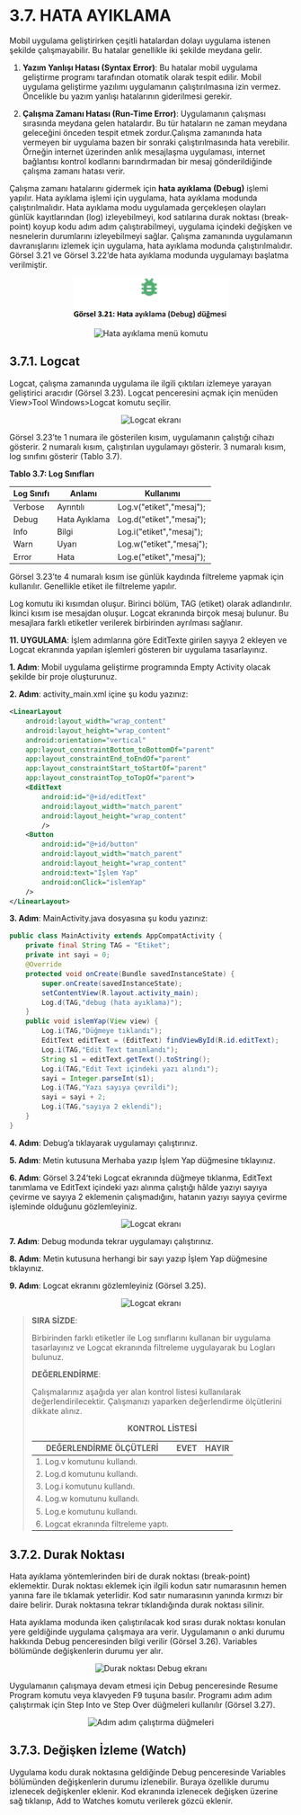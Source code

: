 # 3.7. HATA AYIKLAMA
Mobil uygulama geliştirirken çeşitli hatalardan dolayı uygulama istenen şekilde çalışmayabilir. Bu hatalar genellikle iki şekilde meydana gelir.

   1. **Yazım Yanlışı Hatası (Syntax Error)**: Bu hatalar mobil uygulama geliştirme programı tarafından otomatik olarak tespit edilir. Mobil uygulama geliştirme yazılımı uygulamanın çalıştırılmasına izin vermez. Öncelikle bu yazım yanlışı hatalarının giderilmesi gerekir.

   2. **Çalışma Zamanı Hatası (Run-Time Error)**: Uygulamanın çalışması sırasında meydana gelen hatalardır. Bu tür hataların ne zaman meydana geleceğini önceden tespit etmek zordur.Çalışma zamanında hata vermeyen bir uygulama bazen bir sonraki çalıştırılmasında hata verebilir. Örneğin internet üzerinden anlık mesajlaşma uygulaması, internet bağlantısı kontrol kodlarını barındırmadan bir mesaj gönderildiğinde çalışma zamanı hatası verir.

Çalışma zamanı hatalarını gidermek için **hata ayıklama (Debug)** işlemi yapılır. Hata ayıklama işlemi için uygulama, hata ayıklama modunda çalıştırılmalıdır. Hata ayıklama modu uygulamada gerçekleşen olayları günlük kayıtlarından (log) izleyebilmeyi, kod satılarına durak noktası (break-point) koyup kodu adım adım çalıştırabilmeyi, uygulama içindeki değişken ve nesnelerin durumlarını izleyebilmeyi sağlar. Çalışma zamanında uygulamanın davranışlarını izlemek için uygulama, hata ayıklama modunda çalıştırılmalıdır. Görsel 3.21 ve Görsel 3.22’de hata ayıklama modunda uygulamayı başlatma verilmiştir.
<div style="display:block;text-align:center">

![Hata ayıklama (Debug) düğmesi](./temel-komutlar/gorsel-3.21-hata-ayiklama-debug-dugmesi.png)
</div>
<div style="display:block;text-align:center">

![Hata ayıklama menü komutu](./temel-komutlar/gorsel-3.22-hata-ayiklama-menu-komutu.png)
</div>

## 3.7.1. Logcat
Logcat, çalışma zamanında uygulama ile ilgili çıktıları izlemeye yarayan geliştirici aracıdır (Görsel 3.23). Logcat penceresini açmak için menüden View>Tool Windows>Logcat komutu seçilir.
<div style="display:block;text-align:center">

![Logcat ekranı](./temel-komutlar/gorsel-3.23-logcat-ekrani.png)
</div>

Görsel 3.23’te 1 numara ile gösterilen kısım, uygulamanın çalıştığı cihazı gösterir. 2 numaralı kısım, çalıştırılan uygulamayı gösterir. 3 numaralı kısım, log sınıfını gösterir (Tablo 3.7).

**Tablo 3.7: Log Sınıfları**

| Log Sınıfı | Anlamı        | Kullanımı                |
| ---------- | ------------- | ------------------------ |
| Verbose    | Ayrıntılı     | Log.v("etiket","mesaj"); |
| Debug      | Hata Ayıklama | Log.d("etiket","mesaj"); |
| Info       | Bilgi         | Log.i("etiket","mesaj"); |
| Warn       | Uyarı         | Log.w("etiket","mesaj"); |
| Error      | Hata          | Log.e("etiket","mesaj"); |

Görsel 3.23’te 4 numaralı kısım ise günlük kaydında filtreleme yapmak için kullanılır. Genellikle etiket ile filtreleme yapılır. 

Log komutu iki kısımdan oluşur. Birinci bölüm, TAG (etiket) olarak adlandırılır. İkinci kısım ise mesajdan oluşur. Logcat ekranında birçok mesaj bulunur. Bu mesajlara farklı etiketler verilerek birbirinden ayrılması sağlanır.

**11. UYGULAMA**: İşlem adımlarına göre EditTexte girilen sayıya 2 ekleyen ve Logcat
ekranında yapılan işlemleri gösteren bir uygulama tasarlayınız.

**1. Adım**: Mobil uygulama geliştirme programında Empty Activity olacak şekilde bir proje oluşturunuz.

**2. Adım**: activity_main.xml içine şu kodu yazınız:

```xml
<LinearLayout
    android:layout_width="wrap_content"
    android:layout_height="wrap_content"
    android:orientation="vertical"
    app:layout_constraintBottom_toBottomOf="parent"
    app:layout_constraintEnd_toEndOf="parent"
    app:layout_constraintStart_toStartOf="parent"
    app:layout_constraintTop_toTopOf="parent">
    <EditText
        android:id="@+id/editText"
        android:layout_width="match_parent"
        android:layout_height="wrap_content"
        />
    <Button
        android:id="@+id/button"
        android:layout_width="match_parent"
        android:layout_height="wrap_content"
        android:text="İşlem Yap"
        android:onClick="islemYap"
    />
</LinearLayout>
```

**3. Adım**: MainActivity.java dosyasına şu kodu yazınız:

```java
public class MainActivity extends AppCompatActivity {
    private final String TAG = "Etiket";
    private int sayi = 0;
    @Override
    protected void onCreate(Bundle savedInstanceState) {
        super.onCreate(savedInstanceState);
        setContentView(R.layout.activity_main);
        Log.d(TAG,"debug (hata ayıklama)");
    }
    public void islemYap(View view) {
        Log.i(TAG,"Düğmeye tıklandı");
        EditText editText = (EditText) findViewById(R.id.editText);
        Log.i(TAG,"Edit Text tanımlandı");
        String s1 = editText.getText().toString();
        Log.i(TAG,"Edit Text içindeki yazı alındı");
        sayi = Integer.parseInt(s1);
        Log.i(TAG,"Yazı sayıya çevrildi");
        sayi = sayi + 2;
        Log.i(TAG,"sayıya 2 eklendi");
    }
}
```

**4. Adım**: Debug’a tıklayarak uygulamayı çalıştırınız.

**5. Adım**: Metin kutusuna Merhaba yazıp İşlem Yap düğmesine tıklayınız.

**6. Adım**: Görsel 3.24’teki Logcat ekranında düğmeye tıklanma, EditText 
tanımlama ve EditText içindeki yazı alınma çalıştığı hâlde yazıyı sayıya çevirme ve sayıya 2 eklemenin çalışmadığını, hatanın yazıyı sayıya çevirme işleminde olduğunu gözlemleyiniz.
<div style="display:block;text-align:center">

![Logcat ekranı](./temel-komutlar/gorsel-3.24-logcat-ekrani.png)
</div>

**7. Adım**: Debug modunda tekrar uygulamayı çalıştırınız.

**8. Adım**: Metin kutusuna herhangi bir sayı yazıp İşlem Yap düğmesine tıklayınız.

**9. Adım**: Logcat ekranını gözlemleyiniz (Görsel 3.25).
<div style="display:block;text-align:center">

![Logcat ekranı](./temel-komutlar/gorsel-3.25-logcat-ekrani.png)
</div>

>**SIRA SİZDE**:
>
>Birbirinden farklı etiketler ile Log sınıflarını kullanan bir uygulama tasarlayınız ve Logcat ekranında filtreleme uygulayarak bu Logları bulunuz.
>
>**DEĞERLENDİRME**:
>
>Çalışmalarınız aşağıda yer alan kontrol listesi kullanılarak değerlendirilecektir. Çalışmanızı yaparken değerlendirme ölçütlerini dikkate alınız.
>
><div style="text-align:center;"><b>KONTROL LİSTESİ</b></div>
>
>| DEĞERLENDİRME ÖLÇÜTLERİ               | EVET | HAYIR |
>| ------------------------------------- | ---- | ----- |
>| 1. Log.v komutunu kullandı.           |
>| 2. Log.d komutunu kullandı.           |
>| 3. Log.i komutunu kullandı.           |
>| 4. Log.w komutunu kullandı.           |
>| 5. Log.e komutunu kullandı.           |
>| 6. Logcat ekranında filtreleme yaptı. |

## 3.7.2. Durak Noktası
Hata ayıklama yöntemlerinden biri de durak noktası (break-point) eklemektir. Durak noktası eklemek için ilgili kodun satır numarasının hemen yanına fare ile tıklamak yeterlidir. Kod satır numarasının yanında kırmızı bir daire belirir. Durak noktasına tekrar tıklandığında durak noktası silinir.

Hata ayıklama modunda iken çalıştırılacak kod sırası durak noktası konulan yere geldiğinde uygulama çalışmaya ara verir. Uygulamanın o anki durumu hakkında Debug penceresinden bilgi verilir (Görsel 3.26). Variables bölümünde değişkenlerin durumu yer alır. 
<div style="display:block;text-align:center">

![Durak noktası Debug ekranı](./temel-komutlar/gorsel-3.26-durak-noktasi-debug-ekrani.png)
</div>

Uygulamanın çalışmaya devam etmesi için Debug penceresinde Resume Program komutu veya klavyeden F9 tuşuna basılır. Programı adım adım çalıştırmak için Step Into ve Step Over düğmeleri kullanılır (Görsel 3.27).
<div style="display:block;text-align:center">

![Adım adım çalıştırma düğmeleri](./temel-komutlar/gorsel-3.26-adim-adim-calistirma-dugmeleri.png)
</div>

## 3.7.3. Değişken İzleme (Watch)
Uygulama kodu durak noktasına geldiğinde Debug penceresinde Variables bölümünden değişkenlerin durumu izlenebilir. Buraya özellikle durumu izlenecek değişkenler eklenir. Kod ekranında izlenecek değişken üzerine sağ tıklanıp, Add to Watches komutu verilerek gözcü eklenir. 